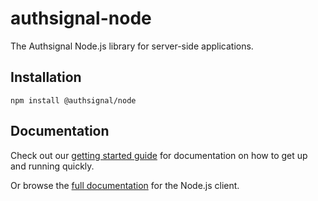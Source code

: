 # authsignal-node

The Authsignal Node.js library for server-side applications.

## Installation

```
npm install @authsignal/node
```

## Documentation

Check out our [getting started guide](https://docs.authsignal.com/api/server-api) for documentation on how to get up and running quickly.

Or browse the [full documentation](https://docs.authsignal.com/sdks/server/node) for the Node.js client.
